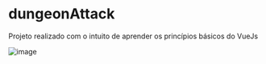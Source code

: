 # dungeonAttack
Projeto realizado com o intuito de aprender os princípios básicos do VueJs

![image](https://user-images.githubusercontent.com/58237887/173166971-f080f755-c6a0-49fc-8281-65eff46e0099.png)

